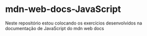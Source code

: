 # mdn-web-docs-JavaScript
Neste repositório estou colocando os exercícios desenvolvidos na documentação de JavaScript do mdn web docs
